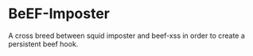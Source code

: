 # BeEF-Imposter
A cross breed between squid imposter and beef-xss in order to create a persistent beef hook.
